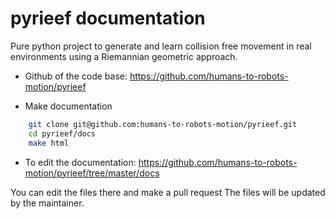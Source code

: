 pyrieef documentation
=============

Pure python project to generate and learn collision free movement
in real environments using a Riemannian geometric approach.


* Github of the code base: https://github.com/humans-to-robots-motion/pyrieef


* Make documentation

```bash
    git clone git@github.com:humans-to-robots-motion/pyrieef.git
    cd pyrieef/docs
    make html
```

* To edit the documentation: https://github.com/humans-to-robots-motion/pyrieef/tree/master/docs
    

You can edit the files there and make a pull request
The files will be updated by the maintainer.
